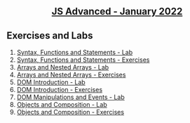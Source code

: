 ## <a href= "https://softuni.bg/trainings/3588/js-advanced-january-2022"> <p align="center"> JS Advanced - January 2022 </p></a>





## Exercises and Labs 
1. <a href= "https://github.com/NikolovDaniel/Software-University--SoftUni-/tree/main/JavaScript%20Course/JS%20-%20Advanced/Syntax%2C%20Functions%20and%20Statements%20-%20Lab"> Syntax, Functions and Statements - Lab </a>
2. <a href= "https://github.com/NikolovDaniel/Software-University--SoftUni-/tree/main/JavaScript%20Course/JS%20-%20Advanced/Syntax%2C%20Functions%20and%20Statements%20-%20Exercises"> Syntax, Functions and Statements - Exercises </a>
3. <a href="https://github.com/NikolovDaniel/Software-University--SoftUni-/tree/main/JavaScript%20Course/JS%20-%20Advanced/Arrays%20and%20Nested%20Arrays%20-%20Lab"> Arrays and Nested Arrays - Lab </a>
4. <a href="https://github.com/NikolovDaniel/Software-University--SoftUni-/tree/main/JavaScript%20Course/JS%20-%20Advanced/Arrays%20and%20Nested%20Arrays%20-%20Exercises"> Arrays and Nested Arrays - Exercises </a>
5. <a href="https://github.com/NikolovDaniel/Software-University--SoftUni-/tree/main/JavaScript%20Course/JS%20-%20Advanced/DOM%20Introduction%20-%20Lab"> DOM Introduction - Lab </a>
6. <a href="https://github.com/NikolovDaniel/Software-University--SoftUni-/tree/main/JavaScript%20Course/JS%20-%20Advanced/DOM%20Introduction%20-%20Exercises"> DOM Introduction - Exercises </a>
7. <a href="https://github.com/NikolovDaniel/Software-University--SoftUni-/tree/main/JavaScript%20Course/JS%20-%20Advanced/DOM%20Manipulations%20and%20Events%20-%20Lab"> DOM Manipulations and Events - Lab </a>
8. <a href="https://github.com/NikolovDaniel/Software-University--SoftUni-/tree/main/JavaScript%20Course/JS%20-%20Advanced/Objects%20and%20Composition%20-%20Lab"> Objects and Composition - Lab </a>
9. <a href="https://github.com/NikolovDaniel/Software-University--SoftUni-/tree/main/JavaScript%20Course/JS%20-%20Advanced/Objects%20and%20Composition%20-%20Exercises"> Objects and Composition - Exercises </a>

